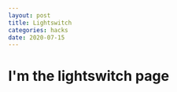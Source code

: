 ```yaml
---
layout: post
title: Lightswitch
categories: hacks
date: 2020-07-15
---
```


# I'm the lightswitch page
